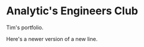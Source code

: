 # Analytic's Engineers Club
Tim's portfolio.

Here's a newer version of a new line.
<!-- This comment conflict's with Katie's -->